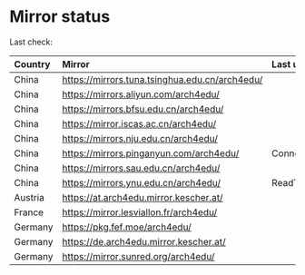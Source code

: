 <script src="./time.js"></script>
# Mirror status
Last check: <script type="text/javascript">localize(1676701428.522863);</script>

|Country|Mirror|Last update|
|:------|:-----|:----------|
|China|https://mirrors.tuna.tsinghua.edu.cn/arch4edu/|<script type="text/javascript">localize(1676615780);</script>|
|China|https://mirrors.aliyun.com/arch4edu/|<script type="text/javascript">localize(1676615780);</script>|
|China|https://mirrors.bfsu.edu.cn/arch4edu/|<script type="text/javascript">localize(1676615780);</script>|
|China|https://mirror.iscas.ac.cn/arch4edu/|<script type="text/javascript">localize(1676615780);</script>|
|China|https://mirrors.nju.edu.cn/arch4edu/|<script type="text/javascript">localize(1676615780);</script>|
|China|https://mirrors.pinganyun.com/arch4edu/|ConnectionError|
|China|https://mirrors.sau.edu.cn/arch4edu/|<script type="text/javascript">localize(1673850842);</script>|
|China|https://mirrors.ynu.edu.cn/arch4edu/|ReadTimeout|
|Austria|https://at.arch4edu.mirror.kescher.at/|<script type="text/javascript">localize(1676615780);</script>|
|France|https://mirror.lesviallon.fr/arch4edu/|<script type="text/javascript">localize(1676615780);</script>|
|Germany|https://pkg.fef.moe/arch4edu/|<script type="text/javascript">localize(1676615780);</script>|
|Germany|https://de.arch4edu.mirror.kescher.at/|<script type="text/javascript">localize(1676615780);</script>|
|Germany|https://mirror.sunred.org/arch4edu/|<script type="text/javascript">localize(1676615780);</script>|

<script src="./tablefilter/tablefilter.js"></script>
<script src="./table.js"></script>